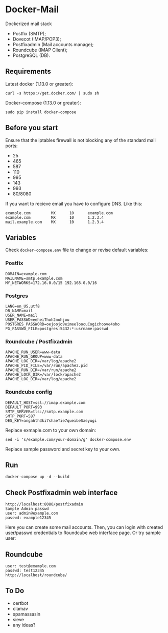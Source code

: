 # Docker-Mail

Dockerized mail stack 
 - Postfix (SMTP);
 - Dovecot (IMAP/POP3);
 - Postfixadmin (Mail accounts manage);
 - Roundcube (IMAP Client);
 - PostgreSQL (DB).

## Requirements

Latest docker (1.13.0 or greater):
```
curl -s https://get.docker.com/ | sudo sh
 ```
Docker-compose (1.13.0 or greater):
```
sudo pip install docker-compose
```

## Before you start
Ensure that the iptables firewall is not blocking any of the standard mail ports:
- 25
- 465
- 587
- 110
- 995
- 143
- 993
- 80/8080

If you want to recieve email you have to configure DNS. Like this:
```
example.com         MX      10      example.com
example.com         MX      10      1.2.3.4
mail.example.com    MX      10      1.2.3.4
```

## Variables

Check `docker-compose.env` file to change or revise default variables:
### Postfix
```
DOMAIN=example.com
MAILNAME=smtp.example.com
MY_NETWORKS=172.16.0.0/15 192.168.0.0/16
```
### Postgres
```
LANG=en_US.utf8
DB_NAME=mail
USER_NAME=mail
USER_PASSWD=eeheiThoh2mohjou
POSTGRES_PASSWORD=oejoojo9eimeeloocuCogichoove4oho
PG_PASSWD_FILE=postgres:5432:*:usrname:passwd
```
### Roundcube / Postfixadmin
```
APACHE_RUN_USER=www-data
APACHE_RUN_GROUP=www-data
APACHE_LOG_DIR=/var/log/apache2
APACHE_PID_FILE=/var/run/apache2.pid
APACHE_RUN_DIR=/var/run/apache2
APACHE_LOCK_DIR=/var/lock/apache2
APACHE_LOG_DIR=/var/log/apache2
```
### Roundcube config
```
DEFAULT_HOST=ssl://imap.example.com
DEFAULT_PORT=993
SMTP_SERVER=tls://smtp.example.com
SMTP_PORT=587
DES_KEY=angahth3ki7shaeTie7queibeSaeyugi
```
Replace exmaple.com to your own domain:
```
sed -i 's/example.com/your-domain/g' docker-compose.env
```
Replace sample password and secret key to your own.

## Run
```
docker-compose up -d --build
```

## Check Postfixadmin web interface
```
http://localhost:8080/postfixadmin
Sample Admin passwd
user: admin@example.com
passwd: example12345
```
Here you can create some mail accounts. Then, you can login with created user/passwd credentials to Roundcube web interface page. Or try sample user:

## Roundcube
```
user: test@example.com
passwd: test12345
http://localhost/roundcube/
```
## To Do
- certbot
- clamav
- spamassasin
- sieve
- any ideas?
